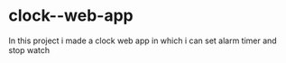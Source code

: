 # clock--web-app
In this project i made a clock web app in which i can set alarm timer and stop watch
